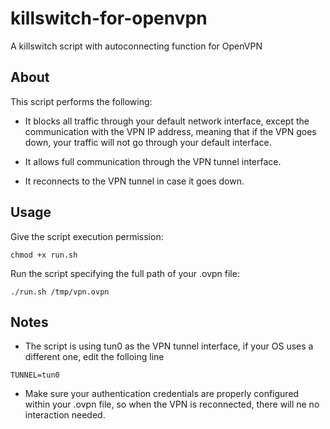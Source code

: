 # killswitch-for-openvpn
A killswitch script with autoconnecting function for OpenVPN

## About

This script performs the following:

* It blocks all traffic through your default network interface, except the communication with the VPN IP address, meaning that if the VPN goes down, your traffic will not go through your default interface. 

* It allows full communication through the VPN tunnel interface.

* It reconnects to the VPN tunnel in case it goes down.

## Usage

Give the script execution permission:

```shell
chmod +x run.sh
```

Run the script specifying the full path of your .ovpn file:

```shell
./run.sh /tmp/vpn.ovpn
```

## Notes

* The script is using tun0 as the VPN tunnel interface, if your OS uses a different one, edit the folloing line
```shell
TUNNEL=tun0
```

* Make sure your authentication credentials are properly configured within your .ovpn file, so when the VPN is reconnected, there will ne no interaction needed.
